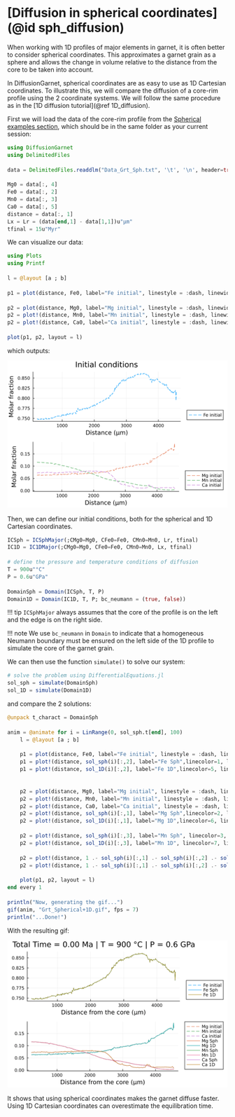 # [Diffusion in spherical coordinates](@id sph_diffusion)

When working with 1D profiles of major elements in garnet, it is often better to consider spherical coordinates. This approximates a garnet grain as a sphere and allows the change in volume relative to the distance from the core to be taken into account.

In DiffusionGarnet, spherical coordinates are as easy to use as 1D Cartesian coordinates. To illustrate this, we will compare the diffusion of a core-rim profile using the 2 coordinate systems. We will follow the same procedure as in the [1D diffusion tutorial](@ref 1D_diffusion).

First we will load the data of the core-rim profile from the [Spherical examples section](https://github.com/Iddingsite/DiffusionGarnet.jl/tree/main/examples/Spherical), which should be in the same folder as your current session:

```julia
using DiffusionGarnet
using DelimitedFiles

data = DelimitedFiles.readdlm("Data_Grt_Sph.txt", '\t', '\n', header=true)[1]

Mg0 = data[:, 4]
Fe0 = data[:, 2]
Mn0 = data[:, 3]
Ca0 = data[:, 5]
distance = data[:, 1]
Lx = Lr = (data[end,1] - data[1,1])u"µm"
tfinal = 15u"Myr"
```

We can visualize our data:

```julia
using Plots
using Printf

l = @layout [a ; b]

p1 = plot(distance, Fe0, label="Fe initial", linestyle = :dash, linewidth=1, dpi=200, title = "Initial conditions", legend=:outerbottomright, linecolor=1,xlabel = "Distance (µm)", ylabel="Molar fraction")

p2 = plot(distance, Mg0, label="Mg initial", linestyle = :dash, linewidth=1, dpi=200,legend=:outerbottomright,linecolor=2,xlabel = "Distance (µm)")
p2 = plot!(distance, Mn0, label="Mn initial", linestyle = :dash, linewidth=1, linecolor=3)
p2 = plot!(distance, Ca0, label="Ca initial", linestyle = :dash, linewidth=1, linecolor=4, ylabel="Molar fraction")

plot(p1, p2, layout = l)
```

which outputs:

![Initial conditions.](./assets/img/Sph_IC.png)

Then, we can define our initial conditions, both for the spherical and 1D Cartesian coordinates.

```julia
ICSph = ICSphMajor(;CMg0=Mg0, CFe0=Fe0, CMn0=Mn0, Lr, tfinal)
IC1D = IC1DMajor(;CMg0=Mg0, CFe0=Fe0, CMn0=Mn0, Lx, tfinal)

# define the pressure and temperature conditions of diffusion
T = 900u"°C"
P = 0.6u"GPa"

DomainSph = Domain(ICSph, T, P)
Domain1D = Domain(IC1D, T, P; bc_neumann = (true, false))
```

!!! tip
    `ICSphMajor` always assumes that the core of the profile is on the left and the edge is on the right side.

!!! note
    We use `bc_neumann` in `Domain` to indicate that a homogeneous Neumann boundary must be ensured on the left side of the 1D profile to simulate the core of the garnet grain.

We can then use the function `simulate()` to solve our system:

```julia
# solve the problem using DifferentialEquations.jl
sol_sph = simulate(DomainSph)
sol_1D = simulate(Domain1D)
```

and compare the 2 solutions:

```julia
@unpack t_charact = DomainSph

anim = @animate for i = LinRange(0, sol_sph.t[end], 100)
    l = @layout [a ; b]

    p1 = plot(distance, Fe0, label="Fe initial", linestyle = :dash, linewidth=1, dpi=200, title = @sprintf("Total Time = %.2f Ma | T = %.0f °C | P = %.1f GPa", i*t_charact, T[1].val, P[1].val), legend=:outerbottomright, linecolor=1,xlabel = "Distance from the core (µm)")
    p1 = plot!(distance, sol_sph(i)[:,2], label="Fe Sph",linecolor=1, linewidth=1)
    p1 = plot!(distance, sol_1D(i)[:,2], label="Fe 1D",linecolor=5, linewidth=1)


    p2 = plot(distance, Mg0, label="Mg initial", linestyle = :dash, linewidth=1, dpi=200,legend=:outerbottomright,linecolor=2,xlabel = "Distance from the core (µm)")
    p2 = plot!(distance, Mn0, label="Mn initial", linestyle = :dash, linewidth=1, linecolor=3)
    p2 = plot!(distance, Ca0, label="Ca initial", linestyle = :dash, linewidth=1, linecolor=4)
    p2 = plot!(distance, sol_sph(i)[:,1], label="Mg Sph",linecolor=2, linewidth=1)
    p2 = plot!(distance, sol_1D(i)[:,1], label="Mg 1D",linecolor=6, linewidth=1)

    p2 = plot!(distance, sol_sph(i)[:,3], label="Mn Sph", linecolor=3, linewidth=1)
    p2 = plot!(distance, sol_1D(i)[:,3], label="Mn 1D", linecolor=7, linewidth=1)

    p2 = plot!(distance, 1 .- sol_sph(i)[:,1] .- sol_sph(i)[:,2] .- sol_sph(i)[:,3], label="Ca Sph", linecolor=4, linewidth=1)
    p2 = plot!(distance, 1 .- sol_sph(i)[:,1] .- sol_sph(i)[:,2] .- sol_sph(i)[:,3], label="Ca 1D", linecolor=8, linewidth=1)

    plot(p1, p2, layout = l)
end every 1

println("Now, generating the gif...")
gif(anim, "Grt_Spherical+1D.gif", fps = 7)
println("...Done!")
```

With the resulting gif:

![Spherical diffusion profil of a garnet](./assets/img/Grt_Spherical+1D.gif)

It shows that using spherical coordinates makes the garnet diffuse faster. Using 1D Cartesian coordinates can overestimate the equilibration time.